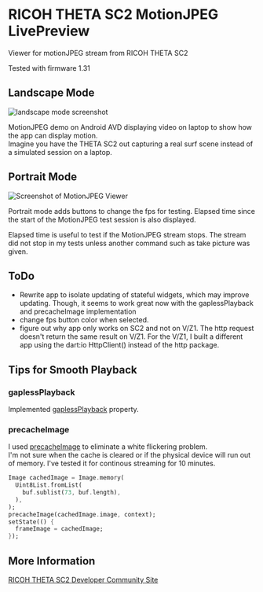 # RICOH THETA SC2 MotionJPEG LivePreview

Viewer for motionJPEG stream from RICOH THETA SC2

Tested with firmware 1.31


## Landscape Mode 

![landscape mode screenshot](doc/images/motion_6.gif)

MotionJPEG demo on Android AVD displaying video on laptop to show how the app can display motion.  
Imagine you have the THETA SC2 out capturing a real surf scene instead of a simulated
session on a laptop.

## Portrait Mode

![Screenshot of MotionJPEG Viewer](doc/images/motion_7.gif)

Portrait mode adds buttons to change the fps for testing.
Elapsed time since the start of the MotionJPEG test session is
also displayed.

Elapsed time is useful to test if the MotionJPEG stream stops.
The stream did not stop in my tests unless another command
such as take picture was given.

## ToDo

- Rewrite app to isolate updating of stateful widgets, which may improve updating. Though, it seems
to work great now with the gaplessPlayback and precacheImage implementation
- change fps button color when selected.
- figure out why app only works on SC2 and not on V/Z1.  The http request doesn't return
the same result on V/Z1. For the V/Z1, I built a different app
using the dart:io HttpClient() instead of the 
http package.


## Tips for Smooth Playback

### gaplessPlayback

Implemented 
[gaplessPlayback](https://api.flutter.dev/flutter/widgets/Image/gaplessPlayback.html) property.

### precacheImage

I used [precacheImage](https://api.flutter.dev/flutter/widgets/precacheImage.html) to eliminate a white flickering problem.  
I'm not sure when the cache is cleared or if the physical 
device will run out of memory.  I've tested it for continous streaming for 10 minutes.


```dart
Image cachedImage = Image.memory(
  Uint8List.fromList(
    buf.sublist(73, buf.length),
  ),
);
precacheImage(cachedImage.image, context);
setState(() {
  frameImage = cachedImage;
});
```

## More Information

[RICOH THETA SC2 Developer Community Site](https://theta360.guide/special/sc2/)